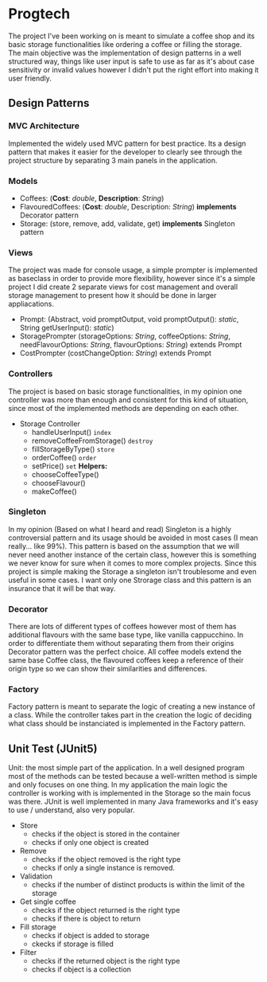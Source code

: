 # Progtech  

The project I've been working on is meant to simulate a coffee shop and its basic storage functionalities like ordering a coffee or filling the storage.  
The main objective was the implementation of design patterns in a well structured way, things like user input is safe to use as far as it's about case sensitivity or invalid values however I didn't put the right effort into making it user friendly.

## Design Patterns

### MVC Architecture  
Implemented the widely used MVC pattern for best practice.
Its a design pattern that makes it easier for the developer to clearly see through the project structure by separating 3 main panels in the application.

### Models
* Coffees: (**Cost**: *double*, **Description**: *String*)
* FlavouredCoffees: (**Cost**: *double*, Description: *String*) **implements** Decorator pattern
* Storage: (store, remove, add, validate, get) **implements** Singleton pattern

### Views
The project was made for console usage, a simple prompter is implemented as baseclass in order to provide more flexibility, however since it's a simple project I did create 2 separate views for cost management and overall storage management to present how it should be done in  larger appliacations.

* Prompt: (Abstract, void promptOutput, void promptOutput(): *static*, String getUserInput(): *static*)
* StoragePrompter (storageOptions: *String*, coffeeOptions: *String*, needFlavourOptions: *String*, flavourOptions: *String*) extends Prompt
* CostPrompter (costChangeOption: *String*) extends Prompt

### Controllers
The project is based on basic storage functionalities, in my opinion one controller was more than enough and consistent for this kind of situation, since most of the implemented methods are depending on each other.

* Storage Controller
  * handleUserInput() `index`
  * removeCoffeeFromStorage() `destroy`
  * fillStorageByType() `store`
  * orderCoffee() `order`  
  * setPrice() `set`
  **Helpers:**  
  * chooseCoffeeType()
  * chooseFlavour()
  * makeCoffee()
  
### Singleton
In my opinion (Based on what I heard and read) Singleton is a highly controversial pattern and its usage should be avoided in most cases (I mean really... like 99%).
This pattern is based on the assumption that we will never need another instance of the certain class, however this is something we never know for sure when it comes to more complex projects. 
Since this project is simple making the Storage a singleton isn't troublesome and even useful in some cases. I want only one Strorage class and this pattern is an insurance that it will be that way.

### Decorator
There are lots of different types of coffees however most of them has additional flavours with the same base type, like vanilla cappucchino.
In order to differentiate them without separating them from their origins Decorator pattern was the perfect choice. 
All coffee models extend the same base Coffee class, the flavoured coffees keep a reference of their origin type so we can show their similarities and differences.

### Factory 
Factory pattern is meant to separate the logic of creating a new instance of a class. While the controller takes part in the creation the logic of deciding what class should be instanciated is implemented in the Factory pattern.

## Unit Test (JUnit5)
Unit: the most simple part of the application. 
In a well designed program most of the methods can be tested because a well-written method is simple and only focuses on one thing.
In my application the main logic the controller is working with is implemented in the Storage so the main focus was there.
JUnit is well implemented in many Java frameworks and it's easy to use / understand, also very popular.

* Store
  * checks if the object is stored in the container
  * checks if only one object is created
* Remove
  * checks if the object removed is the right type
  * checks if only a single instance is removed.
* Validation
  * checks if the number of distinct products is within the limit of the storage
* Get single coffee
  * checks if the object returned is the right type
  * checks if there is object to return
* Fill storage
  * checks if object is added to storage
  * ckecks if storage is filled
* Filter
  * checks if the returned object is the right type
  * checks if object is a collection
